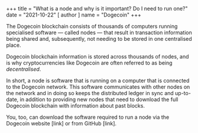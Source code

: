 +++
title = "What is a node and why is it important? Do I need to run one?"
date = "2021-10-22"
[ author ]
  name = "Dogecoin"
+++

The Dogecoin blockchain consists of thousands of computers running specialised software — called nodes — that result in transaction information being shared and, subsequently, not needing to be stored in one centralised place. 

Dogecoin blockchain information is stored across thousands of nodes, and is why cryptocurrencies like Dogecoin are often referred to as being *decentralised*. 

In short, a node is software that is running on a computer that is connected to the Dogecoin network. This software communicates with other nodes on the network and in doing so keeps the distributed ledger in sync and up-to-date, in addition to providing new nodes that need to download the full Dogecoin blockchain with information about past blocks.  

You, too, can download the software required to run a node via the Dogecoin website [link] or from GitHub [link].  